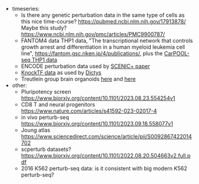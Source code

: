 
- timeseries:
    - Is there any genetic perturbation data in the same type of cells as this nice time-course? https://pubmed.ncbi.nlm.nih.gov/17913878/ Maybe this study?  https://www.ncbi.nlm.nih.gov/pmc/articles/PMC9900787/
    - FANTOM4 data THP1 data, "The transcriptional network that controls growth arrest and differentiation in a human myeloid leukemia cell line", https://fantom.gsc.riken.jp/4/publications/, plus the [CarPOOL-seq THP1 data](https://www.nature.com/articles/s41592-022-01705-x)
    - ENCODE perturbation data used by [SCENIC+ paper](https://www.nature.com/articles/s41592-023-01938-4) 
    - [KnockTF data](https://www.ncbi.nlm.nih.gov/pmc/articles/PMC6943067/) as used by [Dictys](https://www.biorxiv.org/content/10.1101/2022.09.14.508036v1.full.pdf)
    - Treutlein group brain organoids [here](https://www.nature.com/articles/s41586-022-05279-8) and [here](https://www.nature.com/articles/s41586-023-06473-y)
- other:
    - Pluripotency screen https://www.biorxiv.org/content/10.1101/2023.08.23.554254v1
    - CD8 T and neural progenitors https://www.nature.com/articles/s41592-023-02017-4
    - in vivo perturb-seq https://www.biorxiv.org/content/10.1101/2023.09.18.558077v1
    - Joung atlas https://www.sciencedirect.com/science/article/pii/S0092867422014702
    - scperturb datasets? https://www.biorxiv.org/content/10.1101/2022.08.20.504663v2.full.pdf
    - 2016 K562 perturb-seq data: is it consistent with big modern K562 perturb-seq?